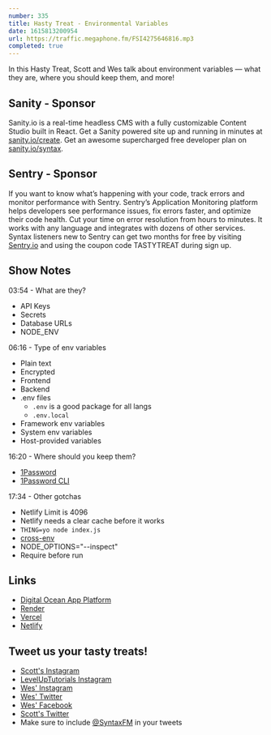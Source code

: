 ```yaml
---
number: 335
title: Hasty Treat - Environmental Variables
date: 1615813200954
url: https://traffic.megaphone.fm/FSI4275646816.mp3
completed: true
---
```


In this Hasty Treat, Scott and Wes talk about environment variables — what they are, where you should keep them, and more!

## Sanity - Sponsor
Sanity.io is a real-time headless CMS with a fully customizable Content Studio built in React. Get a Sanity powered site up and running in minutes at [sanity.io/create](https://www.sanity.io/create). Get an awesome supercharged free developer plan on [sanity.io/syntax](https://www.sanity.io/syntax).

## Sentry - Sponsor
If you want to know what’s happening with your code, track errors and monitor performance with Sentry. Sentry’s Application Monitoring platform helps developers see performance issues, fix errors faster, and optimize their code health. Cut your time on error resolution from hours to minutes. It works with any language and integrates with dozens of other services. Syntax listeners new to Sentry can get two months for free by visiting [Sentry.io](https://sentry.io/) and using the coupon code TASTYTREAT during sign up.

## Show Notes
03:54 - What are they?
* API Keys
* Secrets
* Database URLs
* NODE_ENV

06:16 - Type of env variables
* Plain text
* Encrypted
* Frontend
* Backend
* .env files
  * `.env` is a good package for all langs
  * `.env.local`
* Framework env variables
* System env variables
* Host-provided variables

16:20 - Where should you keep them?
* [1Password](https://1password.com/)
* [1Password CLI](https://1password.com/downloads/command-line/)

17:34 - Other gotchas
* Netlify Limit is 4096
* Netlify needs a clear cache before it works
* `THING=yo node index.js`
* [cross-env](https://github.com/kentcdodds/cross-env)
* NODE_OPTIONS="--inspect"
* Require before run

## Links
* [Digital Ocean App Platform](https://www.digitalocean.com/docs/app-platform/)
* [Render](https://render.com/)
* [Vercel](https://vercel.com/)
* [Netlify](https://www.netlify.com/)

## Tweet us your tasty treats!
* [Scott's Instagram](https://www.instagram.com/stolinski/)
* [LevelUpTutorials Instagram](https://www.instagram.com/LevelUpTutorials/)
* [Wes' Instagram](https://www.instagram.com/wesbos/)
* [Wes' Twitter](https://twitter.com/wesbos)
* [Wes' Facebook](https://www.facebook.com/wesbos.developer)
* [Scott's Twitter](https://twitter.com/stolinski)
* Make sure to include [@SyntaxFM](https://twitter.com/SyntaxFM) in your tweets
